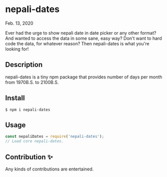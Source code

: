 # nepali-dates

Feb. 13, 2020
<br />

Ever had the urge to show nepali date in date picker or any other format? And wanted to access the data in some sane, easy way? Don't want to hard code the data, for whatever reason? Then nepali-dates is what you're looking for!

## Description

nepali-dates is a tiny npm package that provides number of days per month from 1970B.S. to 2100B.S.

## Install

```
$ npm i nepali-dates
```

## Usage

```js
const nepaliDates = require('nepali-dates');
// Load core nepali-dates.

```

## Contribution ✨

Any kinds of contributions are entertained.